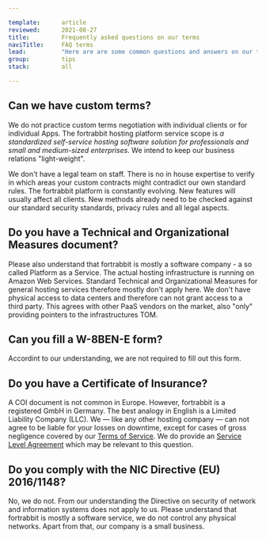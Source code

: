 ```yaml
---

template:      article
reviewed:      2021-08-27
title:         Frequently asked questions on our terms
naviTitle:     FAQ terms
lead:          "Here are are some common questions and answers on our terms of service."
group:         tips
stack:         all

---
```


## Can we have custom terms?

We do not practice custom terms negotiation with individual clients or for individual Apps. The fortrabbit hosting platform service scope is _a standardized self-service hosting software solution for professionals and small and medium-sized enterprises_. We intend to keep our business relations "light-weight".

We don't have a legal team on staff. There is no in house expertise to verify in which areas your custom contracts might contradict our own standard rules. The fortrabbit platform is constantly evolving. New features will usually affect all clients. New methods already need to be checked against our standard security standards, privacy rules and all legal aspects.

<!--
// We have a business model, and id works for us.
// No need to ask for understanding / sympathy;

Imagine how complicated that would become with additional individual contracts / agreements.
-->

## Do you have a Technical and Organizational Measures document?

Please also understand that fortrabbit is mostly a software company - a so called Platform as a Service. The actual hosting infrastructure is running on Amazon Web Services. Standard Technical and Organizational Measures for general hosting services therefore mostly don't apply here. We don't have physical access to data centers and therefore can not grant access to a third party. This agrees with other PaaS vendors on the market, also "only" providing pointers to the infrastructures TOM.

<!-- Who is TOM ? Dont use abbreviations. -->
<!-- value judgements about AWS is totally superfluous above -->

## Can you fill a W-8BEN-E form?

Accordint to our understanding, we are not required to fill out this form.

## Do you have a Certificate of Insurance?

A COI document is not common in Europe. However, fortrabbit is a registered GmbH in Germany. The best analogy in English is a Limited Liability Company (LLC).  We — like any other hosting company — can not agree to be liable for your losses on downtime, except for cases of gross negligence covered by our [Terms of Service](https://www.fortrabbit.com/terms). We do provide an [Service Level Agreement](/uptime) which may be relevant to this question.

<!--
// No need to guess why they want this.
Likely you worry about revenue losses, due to technical problems.
-->

<!--
// We have a business model, and id works for us.
// We have a pricing model that works, and our clients do not need to know every detail about it.

You surely can imagine how expensive such a risk insurance would be, multiplying costs.
-->

## Do you comply with the NIC Directive (EU) 2016/1148?

No, we do not. From our understanding the Directive on security of network and information systems does not apply to us. Please understand that fortrabbit is mostly a software service, we do not control any physical networks. Apart from that, our company is a small business.

<!--
// where ?
See our service scope.
-->

